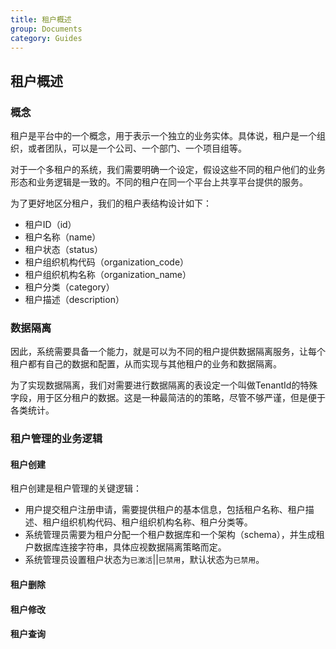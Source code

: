```yaml
---
title: 租户概述
group: Documents
category: Guides
---
```


## 租户概述

### 概念

租户是平台中的一个概念，用于表示一个独立的业务实体。具体说，租户是一个组织，或者团队，可以是一个公司、一个部门、一个项目组等。

对于一个多租户的系统，我们需要明确一个设定，假设这些不同的租户他们的业务形态和业务逻辑是一致的。不同的租户在同一个平台上共享平台提供的服务。

为了更好地区分租户，我们的租户表结构设计如下：

* 租户ID（id）
* 租户名称（name）
* 租户状态（status）
* 租户组织机构代码（organization_code）
* 租户组织机构名称（organization_name）
* 租户分类（category）
* 租户描述（description）

### 数据隔离

因此，系统需要具备一个能力，就是可以为不同的租户提供数据隔离服务，让每个租户都有自己的数据和配置，从而实现与其他租户的业务和数据隔离。

为了实现数据隔离，我们对需要进行数据隔离的表设定一个叫做TenantId的特殊字段，用于区分租户的数据。这是一种最简洁的的策略，尽管不够严谨，但是便于各类统计。

### 租户管理的业务逻辑

#### 租户创建

租户创建是租户管理的关键逻辑：

* 用户提交租户注册申请，需要提供租户的基本信息，包括租户名称、租户描述、租户组织机构代码、租户组织机构名称、租户分类等。
* 系统管理员需要为租户分配一个租户数据库和一个架构（schema），并生成租户数据库连接字符串，具体应视数据隔离策略而定。
* 系统管理员设置租户状态为`已激活`||`已禁用`，默认状态为`已禁用`。

#### 租户删除

#### 租户修改

#### 租户查询

